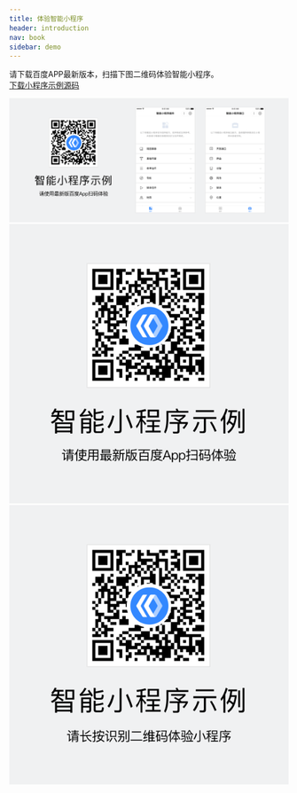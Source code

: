 ```yaml
---
title: 体验智能小程序
header: introduction
nav: book
sidebar: demo
---
```


请下载百度APP最新版本，扫描下图二维码体验智能小程序。  
[下载小程序示例源码](https://b.bdstatic.com/miniapp/demo-1.0.2.zip)  

<div class="m-doc-custom-examples-correct ispc"><img src="../../img/design/principle/innovation/1-1.png"></div>
<div class="m-doc-custom-examples-correct ismobile"><img src="../../img/design/principle/innovation/1-2.png"></div>
<div class="m-doc-custom-examples-correct isbox"><img src="../../img/design/principle/innovation/1-3.png"></div>
